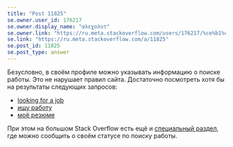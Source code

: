 ```yaml
---
title: "Post 11825"
se.owner.user_id: 176217
se.owner.display_name: "αλεχολυτ"
se.owner.link: "https://ru.meta.stackoverflow.com/users/176217/%ce%b1%ce%bb%ce%b5%cf%87%ce%bf%ce%bb%cf%85%cf%84"
se.link: "https://ru.meta.stackoverflow.com/a/11825"
se.post_id: 11825
se.post_type: answer
---
```

<p>Безусловно, в своём профиле можно указывать информацию о поиске работы. Это не нарушает правил сайта. Достаточно посмотреть хотя бы на результаты следующих запросов:</p>
<ul>
<li><a href="https://www.google.com/search?q=site%3Astackoverflow.com%2Fusers%20looking%20for%20a%20job" rel="nofollow noreferrer">looking for a job</a></li>
<li><a href="https://www.google.com/search?q=site%3Astackoverflow.com%2Fusers%20%D0%B8%D1%89%D1%83%20%D1%80%D0%B0%D0%B1%D0%BE%D1%82%D1%83" rel="nofollow noreferrer">ищу работу</a></li>
<li><a href="https://www.google.com/search?q=site%3Astackoverflow.com%2Fusers%20%D0%BC%D0%BE%D1%91%20%D1%80%D0%B5%D0%B7%D1%8E%D0%BC%D0%B5" rel="nofollow noreferrer">моё резюме</a></li>
</ul>
<p>При этом на большом Stack Overflow есть ещё и <a href="https://stackoverflow.com/users/story/create">специальный раздел</a>, где можно сообщить о своём статусе по поиску работы.</p>
